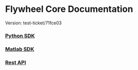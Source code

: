 # Flywheel Core Documentation
Version: test-ticket/71fce03

### [Python SDK](python/)

### [Matlab SDK](matlab/)

### [Rest API](swagger/index.html)

